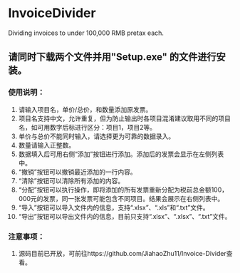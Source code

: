 # InvoiceDivider
Dividing invoices to under 100,000 RMB pretax each.

## 请同时下载两个文件并用"Setup.exe" 的文件进行安装。

### 使用说明：

1. 请输入项目名，单价/总价，和数量添加原发票。
2. 项目名支持中文，允许重复，但为防止输出时各项目混淆建议取用不同的项目名，如可用数字后标进行区分：项目1，项目2等。
3. 单价与总价不能同时输入，请选择更为可靠的数据录入。
4. 数量请输入正整数。
5. 数据填入后可用右侧“添加”按钮进行添加。添加后的发票会显示在左侧列表中。
6. “撤销”按钮可以撤销最近添加的一行内容。
7. “清除”按钮可以清除所有添加的内容。
8. “分配”按钮可以执行操作，即将添加的所有发票重新分配为税前总金额100，000元的发票，同一张发票可能包含不同项目。结果会展示在右侧列表中。
9. “导入”按钮可以导入文件内的信息，支持“.xlsx”、“.xls”和“.txt”文件。
10. “导出”按钮可以导出文件内的信息，目前只支持“.xlsx”、“.xlsx”、“.txt”文件。

### 注意事项：

1. 源码目前已开放，可前往https://github.com/JiahaoZhu11/Invoice-Divider查看。
